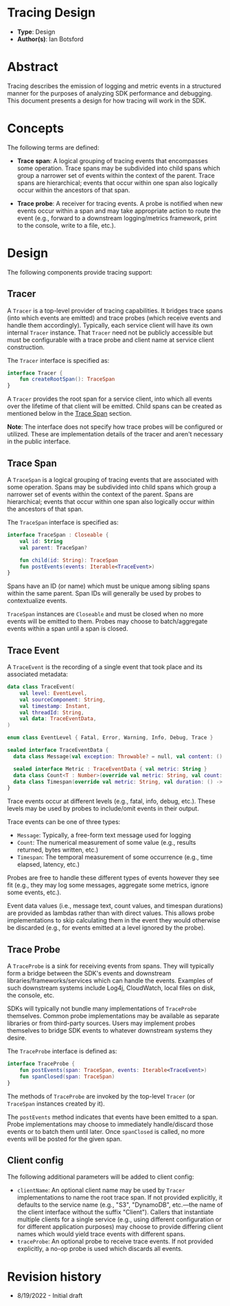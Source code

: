 # Tracing Design

* **Type**: Design
* **Author(s)**: Ian Botsford

# Abstract

Tracing describes the emission of logging and metric events in a structured manner for the purposes of analyzing SDK
performance and debugging. This document presents a design for how tracing will work in the SDK.

# Concepts

The following terms are defined:

* **Trace span**: A logical grouping of tracing events that encompasses some operation. Trace spans may be subdivided
  into child spans which group a narrower set of events within the context of the parent. Trace spans are hierarchical;
  events that occur within one span also logically occur within the ancestors of that span.

* **Trace probe**: A receiver for tracing events. A probe is notified when new events occur within a span and may take
  appropriate action to route the event (e.g., forward to a downstream logging/metrics framework, print to the console,
  write to a file, etc.).

# Design

The following components provide tracing support:

## Tracer

A `Tracer` is a top-level provider of tracing capabilities. It bridges trace spans (into which events are emitted) and
trace probes (which receive events and handle them accordingly). Typically, each service client will have its own
internal `Tracer` instance. That `Tracer` need not be publicly accessible but must be configurable with a trace probe
and client name at service client construction.

The `Tracer` interface is specified as:

```kotlin
interface Tracer {
    fun createRootSpan(): TraceSpan
}
```

A `Tracer` provides the root span for a service client, into which all events over the lifetime of that client will be
emitted. Child spans can be created as mentioned below in the [Trace Span](#trace-span) section.

**Note**: The interface does not specify how trace probes will be configured or utilized. These are implementation
details of the tracer and aren't necessary in the public interface.

## Trace Span

A `TraceSpan` is a logical grouping of tracing events that are associated with some operation. Spans may be subdivided
into child spans which group a narrower set of events within the context of the parent. Spans are hierarchical; events
that occur within one span also logically occur within the ancestors of that span.

The `TraceSpan` interface is specified as:

```kotlin
interface TraceSpan : Closeable {
    val id: String
    val parent: TraceSpan?

    fun child(id: String): TraceSpan
    fun postEvents(events: Iterable<TraceEvent>)
}
```

Spans have an ID (or name) which must be unique among sibling spans within the same parent. Span IDs will generally be
used by probes to contextualize events.

`TraceSpan` instances are `Closeable` and must be closed when no more events will be emitted to them. Probes may choose
to batch/aggregate events within a span until a span is closed.

## Trace Event

A `TraceEvent` is the recording of a single event that took place and its associated metadata:

```kotlin
data class TraceEvent(
    val level: EventLevel,
    val sourceComponent: String,
    val timestamp: Instant,
    val threadId: String,
    val data: TraceEventData,
)

enum class EventLevel { Fatal, Error, Warning, Info, Debug, Trace }

sealed interface TraceEventData {
  data class Message(val exception: Throwable? = null, val content: () -> Any?) : TraceEventData

  sealed interface Metric : TraceEventData { val metric: String }
  data class Count<T : Number>(override val metric: String, val count: () -> T) : Metric
  data class Timespan(override val metric: String, val duration: () -> Duration) : Metric
}
```

Trace events occur at different levels (e.g., fatal, info, debug, etc.). These levels may be used by probes to
include/omit events in their output.

Trace events can be one of three types:
* `Message`: Typically, a free-form text message used for logging
* `Count`: The numerical measurement of some value (e.g., results returned, bytes written, etc.)
* `Timespan`: The temporal measurement of some occurrence (e.g., time elapsed, latency, etc.)

Probes are free to handle these different types of events however they see fit (e.g., they may log some messages,
aggregate some metrics, ignore some events, etc.).

Event data values (i.e., message text, count values, and timespan durations) are provided as lambdas rather than with
direct values. This allows probe implementations to skip calculating them in the event they would otherwise be discarded
(e.g., for events emitted at a level ignored by the probe).

## Trace Probe

A `TraceProbe` is a sink for receiving events from spans. They will typically form a bridge between the SDK's events and
downstream libraries/frameworks/services which can handle the events. Examples of such downstream systems include Log4j,
CloudWatch, local files on disk, the console, etc.

SDKs will typically not bundle many implementations of `TraceProbe` themselves. Common probe implementations may be
available as separate libraries or from third-party sources. Users may implement probes themselves to bridge SDK events
to whatever downstream systems they desire.

The `TraceProbe` interface is defined as:

```kotlin
interface TraceProbe {
    fun postEvents(span: TraceSpan, events: Iterable<TraceEvent>)
    fun spanClosed(span: TraceSpan)
}
```

The methods of `TraceProbe` are invoked by the top-level `Tracer` (or `TraceSpan` instances created by it).

The `postEvents` method indicates that events have been emitted to a span. Probe implementations may choose to
immediately handle/discard those events or to batch them until later. Once `spanClosed` is called, no more events will
be posted for the given span.

## Client config

The following additional parameters will be added to client config:

* `clientName`: An optional client name may be used by `Tracer` implementations to name the root trace span. If not
  provided explicitly, it defaults to the service name (e.g., "S3", "DynamoDB", etc.—the name of the client interface
  without the suffix "Client"). Callers that instantiate multiple clients for a single service (e.g., using different
  configuration or for different application purposes) may choose to provide differing client names which would yield
  trace events with different spans.
* `traceProbe`: An optional probe to receive trace events. If not provided explicitly, a no-op probe is used which
  discards all events.

# Revision history

* 8/19/2022 - Initial draft
